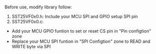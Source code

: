 Before use, modify library follow:
1. SST25VF0x0.h:  Include your MCU SPI and GPIO setup SPI pin
2. SST25VF0x0.c:
- Add your MCU GPIO funtion to set or reset CS pin in "Pin configtion" zone
- Replace your MCU SPI funtion in "SPI Configtion" zone to READ and WRITE byte via SPI
